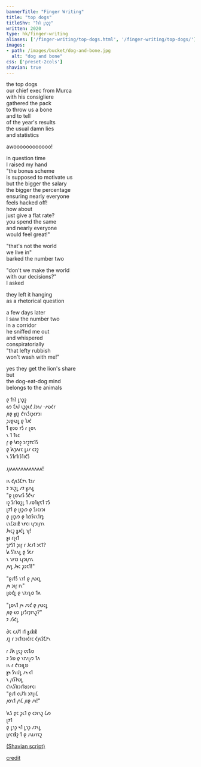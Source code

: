 ```yaml
---
bannerTitle: "Finger Writing" 
title: "top dogs"
titleShv: "𐑑𐑪𐑐 𐑛𐑪𐑜𐑟"
written: 2020
type: hk/finger-writing
aliases: ['/finger-writing/top-dogs.html', '/finger-writing/top-dogs/']
images:
- path: /images/bucket/dog-and-bone.jpg 
  alt: "dog and bone"
css: ['preset-2cols']
shavian: true
---
```


<div class="latin">

the top dogs  
our chief exec from Murca  
with his consigliere  
gathered the pack  
to throw us a bone  
and to tell  
of the year's results  
the usual damn lies  
and statistics


awoooooooooooo!


in question time  
I raised my hand  
"the bonus scheme  
is supposed to motivate us  
but the bigger the salary  
the bigger the percentage  
ensuring nearly everyone  
feels hacked off!  
how about  
just give a flat rate?  
you spend the same  
and nearly everyone  
would feel great!"  


"that's not the world  
we live in"  
barked the number two  


"don't we make the world  
with our decisions?"  
I asked  


they left it hanging  
as a rhetorical question  


a few days later  
I saw the number two  
in a corridor  
he sniffed me out  
and whispered  
conspiratorially  
"that lefty rubbish  
won't wash with me!"


yes they get the lion's share  
but  
the dog-eat-dog mind  
belongs to the animals  

</div>

<div class="shavian">

𐑞 𐑑𐑪𐑐 𐑛𐑪𐑜𐑟  
𐑬𐑼 𐑗𐑰𐑓 𐑧𐑜𐑟𐑧𐑒 𐑓𐑮𐑪𐑥 ·𐑥𐑻𐑒𐑩  
𐑢𐑦𐑞 𐑣𐑦𐑟 𐑒𐑪𐑯𐑕𐑦𐑜𐑤𐑾𐑮𐑦  
𐑜𐑨𐑞𐑻𐑛 𐑞 𐑐𐑨𐑒  
𐑑 𐑞𐑮𐑴 𐑳𐑕 𐑩 𐑚𐑴𐑯  
𐑯 𐑑 𐑑𐑧𐑤  
𐑝 𐑞 𐑘𐑽𐑟 𐑮𐑩𐑟𐑳𐑤𐑑𐑕  
𐑞 𐑿𐑠𐑵𐑩𐑤 𐑛𐑨𐑥 𐑤𐑲𐑟  
𐑯 𐑕𐑑𐑩𐑑𐑦𐑕𐑑𐑦𐑒𐑕

𐑨𐑢𐑵𐑵𐑵𐑵𐑵𐑵𐑵𐑵𐑵𐑵𐑵𐑵!

𐑦𐑯 𐑒𐑢𐑧𐑕𐑗𐑳𐑯 𐑑𐑲𐑥  
𐑲 𐑮𐑧𐑟𐑛 𐑥𐑲 𐑣𐑨𐑯𐑛  
"𐑞 𐑚𐑴𐑯𐑩𐑕 𐑕𐑒𐑰𐑥  
𐑦𐑟 𐑕𐑩𐑐𐑴𐑟𐑛 𐑑 𐑥𐑴𐑑𐑦𐑝𐑱𐑑 𐑳𐑕  
𐑚𐑳𐑑 𐑞 𐑚𐑦𐑜𐑼 𐑞 𐑕𐑨𐑤𐑩𐑮𐑦  
𐑞 𐑚𐑦𐑜𐑼 𐑞 𐑐𐑼𐑕𐑧𐑯𐑑𐑦𐑡  
𐑧𐑯𐑖𐑹𐑦𐑙 𐑯𐑾𐑤𐑦 𐑧𐑝𐑮𐑦𐑢𐑪𐑯  
𐑓𐑰𐑤𐑟 𐑣𐑨𐑒𐑛 𐑪𐑝!  
𐑣𐑬 𐑩𐑚𐑬𐑑  
𐑡𐑳𐑕𐑑 𐑜𐑦𐑝 𐑩 𐑓𐑤𐑨𐑑 𐑮𐑱𐑑?  
𐑿 𐑕𐑐𐑧𐑯𐑛 𐑞 𐑕𐑱𐑥  
𐑯 𐑯𐑾𐑤𐑦 𐑧𐑝𐑮𐑦𐑢𐑪𐑯  
𐑢𐑫𐑛 𐑓𐑰𐑤 𐑜𐑮𐑱𐑑!"

"𐑞𐑨𐑑𐑕 𐑯𐑪𐑑 𐑞 𐑢𐑻𐑤𐑛  
𐑢𐑰 𐑮𐑦𐑝 𐑦𐑯"  
𐑚𐑸𐑒𐑛 𐑞 𐑯𐑳𐑥𐑚𐑼 𐑑𐑵

"𐑛𐑴𐑯𐑑 𐑢𐑰 𐑥𐑱𐑒 𐑞 𐑢𐑻𐑤𐑛  
𐑢𐑦𐑞 𐑬𐑼 𐑛𐑩𐑕𐑦𐑠𐑳𐑯𐑟?"  
𐑲 𐑨𐑕𐑒𐑛

𐑔𐑱 𐑤𐑨𐑓𐑑 𐑦𐑑 𐑣𐑨𐑙𐑦𐑙  
𐑨𐑟 𐑩 𐑮𐑧𐑑𐑪𐑮𐑦𐑒𐑩𐑤 𐑒𐑢𐑧𐑕𐑗𐑳𐑯

𐑩 𐑓𐑿 𐑛𐑱𐑟 𐑤𐑱𐑑𐑼  
𐑲 𐑕𐑹 𐑞 𐑯𐑳𐑥𐑚𐑼 𐑑𐑵  
𐑦𐑯 𐑩 𐑒𐑪𐑮𐑦𐑛𐑹  
𐑣𐑰 𐑕𐑯𐑦𐑓𐑛 𐑥𐑰 𐑬𐑑  
𐑯 𐑢𐑦𐑕𐑐𐑻𐑛  
𐑒𐑪𐑯𐑕𐑐𐑦𐑮𐑦𐑑𐑹𐑮𐑾𐑤𐑦  
"𐑞𐑨𐑑 𐑤𐑧𐑓𐑑𐑦 𐑮𐑳𐑚𐑦𐑖  
𐑢𐑴𐑯𐑑 𐑢𐑪𐑖 𐑢𐑦𐑞 𐑥𐑰!"

𐑘𐑧𐑕 𐑞𐑱 𐑜𐑧𐑑 𐑞 𐑤𐑲𐑩𐑯𐑟 𐑖𐑺  
𐑚𐑳𐑑  
𐑞 𐑛𐑪𐑜 𐑰𐑑 𐑛𐑪𐑜 𐑥𐑲𐑯𐑛  
𐑚𐑩𐑤𐑪𐑙𐑟 𐑑 𐑞 𐑨𐑯𐑦𐑥𐑩𐑤𐑟

[(Shavian script)](/shavian/intro)

</div>

[credit](https://rocksolidk9.wordpress.com/)

